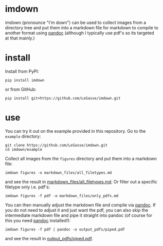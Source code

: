 # imdown

imdown (pronounce "I'm down") can be used to collect images from a directory
tree and put them into a markdown file for markdown to compile to another format
using [pandoc](https://pandoc.org/)
(although I typically use pdf's so its targeted at that mainly.)

# install

Install from PyPI:
```
pip install imdown
```
or from GitHub:
```
pip install git+https://github.com/LeSasse/imdown.git
```


# use

You can try it out on the example provided in this repository. Go to the `example`
directory:

```
git clone https://github.com/LeSasse/imdown.git
cd imdown/example
```

Collect all images from the `figures` directory and put them into a markdown file:

```
imdown figures -o markdown_files/all_filetypes.md
```
and see the result in [markdown_files/all_filetypes.md](example/markdown_files/all_filetypes.md).
Or filter out a specific filetype only i.e. pdf's:

```
imdown figures -f pdf -o markdown_files/only_pdfs.md
```

You can then manually adjust the markdown file and compile via [pandoc](https://pandoc.org/).
If you do not need to adjust it and just want the pdf, you can also skip the intermediate markdown file
and pipe it straight into pandoc (of course for this you need [pandoc](https://pandoc.org/) installed!):

```
imdown figures -f pdf | pandoc -o output_pdfs/piped.pdf
```
and see the result in [output_pdfs/piped.pdf](example/output_pdfs/piped.pdf).
